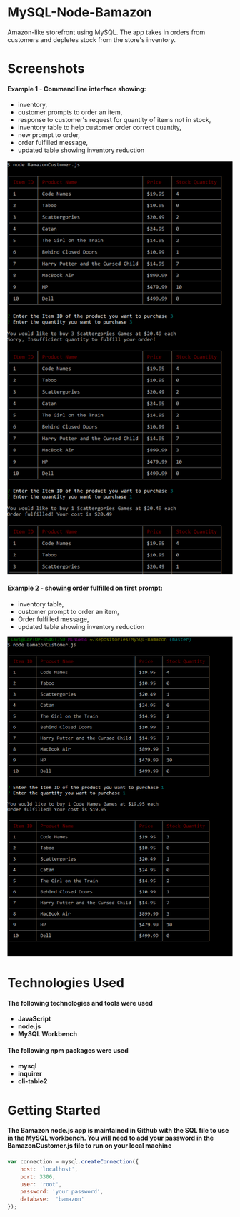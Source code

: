 # MySQL-Node-Bamazon
Amazon-like storefront using MySQL. The app takes in orders from customers and depletes stock from the store's inventory.

# Screenshots
#### Example 1 - Command line interface showing:
* inventory,
* customer prompts to order an item, 
* response to customer's request for quantity of items not in stock,
* inventory table to help customer order correct quantity,
* new prompt to order,
* order fulfilled message,
* updated table showing inventory reduction

![Alt text](/images/bamazon1a.PNG?raw=true "Photo of the command line interface showing table with inventory and customer prompts")

#### Example 2 - showing order fulfilled on first prompt:
* inventory table,
* customer prompt to order an item,
* Order fulfilled message,
* updated table showing inventory reduction

![Alt text](/images/bamazon1b.PNG?raw=true "Photo showing customer's order and updated inventory table")

# Technologies Used
#### The following technologies and tools were used
* **JavaScript**
* **node.js**
* **MySQL Workbench**

#### The following npm packages were used 
* **mysql**
* **inquirer**
* **cli-table2**

# Getting Started
#### The Bamazon node.js app is maintained in Github with the SQL file to use in the MySQL workbench. You will need to add your password in the BamazonCustomer.js file to run on your local machine

```javascript
var connection = mysql.createConnection({
	host: 'localhost',
	port: 3306,
	user: 'root',
	password: 'your password',
	database:  'bamazon'
});
```
